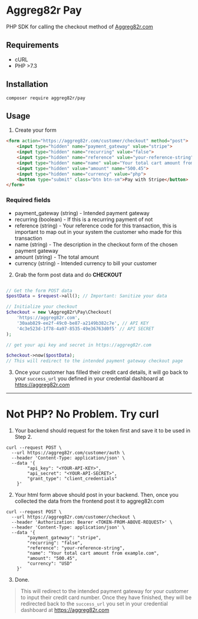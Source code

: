 # Aggreg82r Pay

PHP SDK for calling the checkout method of [Aggreg82r.com](https://aggreg82r.com)

## Requirements

- cURL
- PHP >7.3

## Installation

```
composer require aggreg82r/pay
```

## Usage

1. Create your form

```html
<form action="https://aggreg82r.com/customer/checkout" method="post">
    <input type="hidden" name="payment_gateway" value="stripe">
    <input type="hidden" name="recurring" value="false">
    <input type="hidden" name="reference" value="your-reference-string">
    <input type="hidden" name="name" value="Your total cart amount from example.com">
    <input type="hidden" value="amount" name="500.45">
    <input type="hidden" name="currency" value="php">
    <button type="submit" class="btn btn-sm">Pay with Stripe</button>
</form>
```

### Required fields

- payment_gateway (string) - Intended payment gateway
- recurring (boolean) - If this is a recurring payment of not
- reference (string) - Your reference code for this transaction, this is important to map out in your system the customer who made for this transaction
- name (string) - The description in the checkout form of the chosen payment gateway
- amount (string) - The total amount
- currency (string) - Intended currency to bill your customer

2. Grab the form post data and do **CHECKOUT**

```php

// Get the form POST data
$postData = $request->all(); // Important: Sanitize your data

// Initialize your checkout
$checkout = new \Aggreg82r\Pay\Checkout(
    'https://aggreg82r.com',
    '30aab829-ee2f-49c0-be87-a2149b382c7e', // API KEY
    '4c3e523d-1f78-4a97-8535-49e36763d0f5' // API SECRET
);

// get your api key and secret in https://aggreg82r.com 

$checkout->now($postData);
// This will redirect to the intended payment gateway checkout page
```

3. Once your customer has filled their credit card details, it will go back to your `success_url` you defined in your credential dashboard at https://aggreg82r.com

___

# Not PHP? No Problem. Try curl

1. Your backend should request for the token first and save it to be used in Step 2.

```curl
curl --request POST \
  --url https://aggreg82r.com/customer/auth \
  --header 'Content-Type: application/json' \
  --data '{
        "api_key": "<YOUR-API-KEY>",
        "api_secret": "<YOUR-API-SECRET>",
        "grant_type": "client_credentials"
    }'
```

2. Your html form above should post in your backend. Then, once you collected the data from the frontend post it to aggreg82r.com

```curl
curl --request POST \
  --url https://aggreg82r.com/customer/checkout \
  --header 'Authorization: Bearer <TOKEN-FROM-ABOVE-REQUEST>' \
  --header 'Content-Type: application/json' \
  --data '{
        "payment_gateway": "stripe",
        "recurring": "false",
        "reference": "your-reference-string",
        "name": "Your total cart amount from example.com",
        "amount": "500.45",
        "currency": "USD"
    }'
```

3. Done.

> This will redirect to the intended payment gateway for your customer to input their credit card number. Once they have finished, they will be redirected back to the `success_url` you set in your credential dashboard at https://aggreg82r.com
